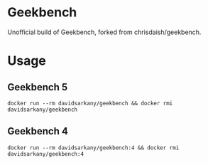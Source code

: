 # Geekbench

Unofficial build of Geekbench, forked from chrisdaish/geekbench.

# Usage
## Geekbench 5
```
docker run --rm davidsarkany/geekbench && docker rmi davidsarkany/geekbench
```

## Geekbench 4
```
docker run --rm davidsarkany/geekbench:4 && docker rmi davidsarkany/geekbench:4
```
